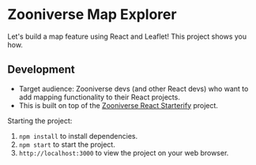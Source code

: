 # Zooniverse Map Explorer

Let's build a map feature using React and Leaflet! This project shows you how.

## Development

* Target audience: Zooniverse devs (and other React devs) who want to add mapping functionality to their React projects.
* This is built on top of the [Zooniverse React Starterify](https://github.com/zooniverse/zoo-react-starterify) project.

Starting the project:

1. `npm install` to install dependencies.
2. `npm start` to start the project.
3. `http://localhost:3000` to view the project on your web browser.
